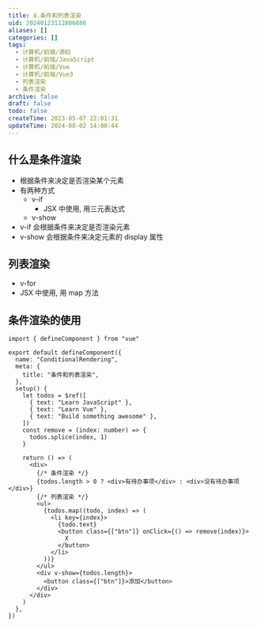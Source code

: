 ```yaml
---
title: 4.条件和列表渲染
uid: 20240123112806880
aliases: []
categories: []
tags:
  - 计算机/前端/源码
  - 计算机/前端/JavaScript
  - 计算机/前端/Vue
  - 计算机/前端/Vue3
  - 列表渲染
  - 条件渲染
archive: false
draft: false
todo: false
createTime: 2023-05-07 22:01:31
updateTime: 2024-08-02 14:00:44
---
```


## 什么是条件渲染

- 根据条件来决定是否渲染某个元素
- 有两种方式
  - v-if
    - JSX 中使用, 用三元表达式
  - v-show
- v-if 会根据条件来决定是否渲染元素
- v-show 会根据条件来决定元素的 display 属性

## 列表渲染

- v-for
- JSX 中使用, 用 map 方法

## 条件渲染的使用

```tsx
import { defineComponent } from "vue"

export default defineComponent({
  name: "ConditionalRendering",
  meta: {
    title: "条件和列表渲染",
  },
  setup() {
    let todos = $ref([
      { text: "Learn JavaScript" },
      { text: "Learn Vue" },
      { text: "Build something awesome" },
    ])
    const remove = (index: number) => {
      todos.splice(index, 1)
    }

    return () => (
      <div>
        {/* 条件渲染 */}
        {todos.length > 0 ? <div>有待办事项</div> : <div>没有待办事项</div>}
        {/* 列表渲染 */}
        <ul>
          {todos.map((todo, index) => (
            <li key={index}>
              {todo.text}
              <button class={["btn"]} onClick={() => remove(index)}>
                X
              </button>
            </li>
          ))}
        </ul>
        <div v-show={todos.length}>
          <button class={["btn"]}>添加</button>
        </div>
      </div>
    )
  },
})
```
